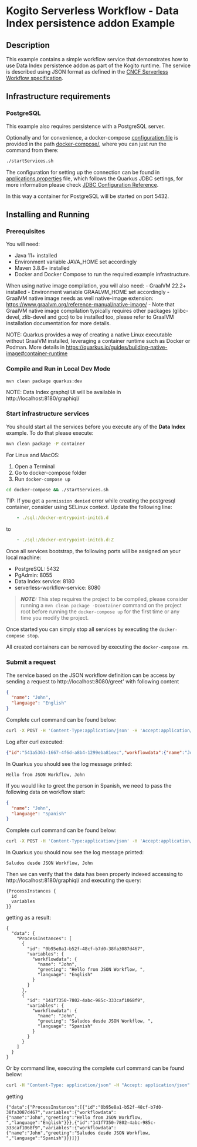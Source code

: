 # Kogito Serverless Workflow - Data Index persistence addon Example

## Description

This example contains a simple workflow service that demonstrates how to use Data Index persistence addon as part of the Kogito runtime. 
The service is described using JSON format as defined in the 
[CNCF Serverless Workflow specification](https://github.com/serverlessworkflow/specification).

## Infrastructure requirements

### PostgreSQL

This example also requires persistence with a PostgreSQL server.

Optionally and for convenience, a docker-compose [configuration file](docker-compose/docker-compose.yml) is
provided in the path [docker-compose/](docker-compose/), where you can just run the command from there:

```sh
./startServices.sh
```

The configuration for setting up the connection can be found in [applications.properties](src/main/resources/application.properties) file, which
follows the Quarkus JDBC settings, for more information please check [JDBC Configuration Reference](https://quarkus.io/guides/datasource#jdbc-configuration).

In this way a container for PostgreSQL will be started on port 5432.

## Installing and Running

### Prerequisites
 
You will need:
  - Java 11+ installed
  - Environment variable JAVA_HOME set accordingly
  - Maven 3.8.6+ installed
  - Docker and Docker Compose to run the required example infrastructure.

When using native image compilation, you will also need: 
    - GraalVM 22.2+ installed
    - Environment variable GRAALVM_HOME set accordingly
    - GraalVM native image needs as well native-image extension: https://www.graalvm.org/reference-manual/native-image/
    - Note that GraalVM native image compilation typically requires other packages (glibc-devel, zlib-devel and gcc) to be installed too, please refer to GraalVM installation documentation for more details.

NOTE: Quarkus provides a way of creating a native Linux executable without GraalVM installed, leveraging a container runtime such as Docker or Podman. More details in  https://quarkus.io/guides/building-native-image#container-runtime 

### Compile and Run in Local Dev Mode

```sh
mvn clean package quarkus:dev
```

NOTE: Data Index graphql UI will be available in http://localhost:8180/graphiql/


### Start infrastructure services

You should start all the services before you execute any of the **Data Index** example. To do that please execute:

```sh
mvn clean package -P container
```

For Linux and MacOS:

1. Open a Terminal
2. Go to docker-compose folder
3. Run ```docker-compose up```

```bash
cd docker-compose && ./startServices.sh
```

TIP: If you get a `permission denied` error while creating the postgresql container, consider using SELinux context.
Update the following line:
```yaml
    - ./sql:/docker-entrypoint-initdb.d
```
to
```yaml
    - ./sql:/docker-entrypoint-initdb.d:Z
```

Once all services bootstrap, the following ports will be assigned on your local machine:

- PostgreSQL: 5432
- PgAdmin: 8055
- Data Index service: 8180
- serverless-workflow-service: 8080

> **_NOTE:_**  This step requires the project to be compiled, please consider running a ```mvn clean package -Dcontainer``` command on the project root before running the ```docker-compose up``` for the first time or any time you modify the project.

Once started you can simply stop all services by executing the ```docker-compose stop```.

All created containers can be removed by executing the ```docker-compose rm```.

### Submit a request

The service based on the JSON workflow definition can be access by sending a request to http://localhost:8080/greet'
with following content

```json
{
  "name": "John",
  "language": "English"
}
```

Complete curl command can be found below:

```sh
curl -X POST -H 'Content-Type:application/json' -H 'Accept:application/json' -d '{"name": "John", "language": "English"}' http://localhost:8080/greet
```

Log after curl executed:

```json
{"id":"541a5363-1667-4f6d-a8b4-1299eba81eac","workflowdata":{"name":"John","language":"English","greeting":"Hello from JSON Workflow, "}}
```

In Quarkus you should see the log message printed:

```text
Hello from JSON Workflow, John
```

If you would like to greet the person in Spanish, we need to pass the following data on workflow start:

```json
{
  "name": "John",
  "language": "Spanish"
}
```

Complete curl command can be found below:

```sh
curl -X POST -H 'Content-Type:application/json' -H 'Accept:application/json' -d '{"name": "John", "language": "Spanish"}' http://localhost:8080/greet
```

In Quarkus you should now see the log message printed:

```text
Saludos desde JSON Workflow, John
```

Then we can verify that the data has been properly indexed accessing to http://localhost:8180/graphiql/ and executing the query:

```text
{ProcessInstances {
  id 
  variables
}}
```

getting as a result:

```text
{
  "data": {
    "ProcessInstances": [
      {
        "id": "0b95e8a1-b52f-48cf-b7d0-38fa3087d467",
        "variables": {
          "workflowdata": {
            "name": "John",
            "greeting": "Hello from JSON Workflow, ",
            "language": "English"
          }
        }
      },
      {
        "id": "141f7350-7802-4abc-985c-333caf1068f9",
        "variables": {
          "workflowdata": {
            "name": "John",
            "greeting": "Saludos desde JSON Workflow, ",
            "language": "Spanish"
          }
        }
      }
    ]
  }
}
```

Or by command line, executing the complete curl command can be found below:

```sh
curl -H "Content-Type: application/json" -H "Accept: application/json" -X POST --data '{"query" : "{ProcessInstances {id variables}}" }' http://localhost:8180/graphql
```

getting

```text
{"data":{"ProcessInstances":[{"id":"0b95e8a1-b52f-48cf-b7d0-38fa3087d467","variables":{"workflowdata":{"name":"John","greeting":"Hello from JSON Workflow, ","language":"English"}}},{"id":"141f7350-7802-4abc-985c-333caf1068f9","variables":{"workflowdata":{"name":"John","greeting":"Saludos desde JSON Workflow, ","language":"Spanish"}}}]}}
```